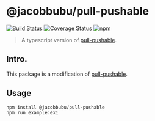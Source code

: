 # @jacobbubu/pull-pushable

[![Build Status](https://travis-ci.org/jacobbubu/pull-pushable.svg)](https://travis-ci.org/jacobbubu/pull-pushable)
[![Coverage Status](https://coveralls.io/repos/github/jacobbubu/pull-pushable/badge.svg)](https://coveralls.io/github/jacobbubu/pull-pushable)
[![npm](https://img.shields.io/npm/v/@jacobbubu/pull-pushable.svg)](https://www.npmjs.com/package/@jacobbubu/pull-pushable/)

> A typescript version of [pull-pushable](https://github.com/pull-stream/pull-pushable).

## Intro.

This package is a modification of [pull-pushable](https://github.com/pull-stream/pull-pushable).

## Usage

```bash
npm install @jacobbubu/pull-pushable
npm run example:ex1
```
